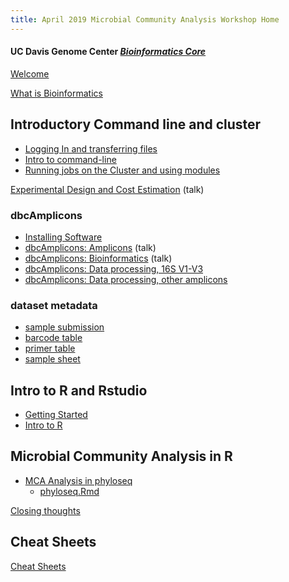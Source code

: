 ```yaml
---
title: April 2019 Microbial Community Analysis Workshop Home
---
```


#### UC Davis Genome Center [*Bioinformatics Core*](http://bioinformatics.ucdavis.edu/)

[Welcome](welcome.md)

[What is Bioinformatics](pdfs/Genomics_a_perspective_March2019.pdf)

## Introductory Command line and cluster
* [Logging In and transferring files](cli/logging-in.md)
* [Intro to command-line](cli/command-line-intro.md)
* [Running jobs on the Cluster and using modules](cli/cluster.md)


[Experimental Design and Cost Estimation](pdfs/MCA_Experimental_Design.pdf) (talk)

### dbcAmplicons
* [Installing Software](dbcAmplicons/dbcAmplicons_installing_software.md)
* [dbcAmplicons: Amplicons](dbcAmplicons/dbcAmplicons_Amplicons.pdf) (talk)
* [dbcAmplicons: Bioinformatics](dbcAmplicons/dbcAmplicons_Bioinformatics.pdf) (talk)
* [dbcAmplicons: Data processing, 16S V1-V3](dbcAmplicons/dbcAmplicons_commands.md)
* [dbcAmplicons: Data processing, other amplicons](dbcAmplicons/dbcAmplicons_commands_all_amplicons.md)

### dataset metadata
* [sample submission](metadata/slashpilesamplesheet.xlsx)
* [barcode table](metadata/dbcBarcodeLookupTable.txt)
* [primer table](metadata/PrimerTable.txt)
* [sample sheet](metadata/workshopSamplesheet.txt)

## Intro to R and Rstudio
* [Getting Started](intro2R/RStudio.md)
* [Intro to R](intro2R/Intro2R.md)

## Microbial Community Analysis in R
* [MCA Analysis in phyloseq](MCA_Workshop_R/phyloseq.md)
  * [phyloseq.Rmd](MCA_Workshop_R/phyloseq.Rmd)

[Closing thoughts](closing.md)


## Cheat Sheets
[Cheat Sheets](cheatSheetIndex.md)

<!--
## Lunch and Learns
[Lexogen](https://www.lexogen.com/), [Qiagen](https://www.qiagen.com/us/), [Illumina](https://www.illumina.com/), [10X Genomics](https://www.10xgenomics.com/)
-->
